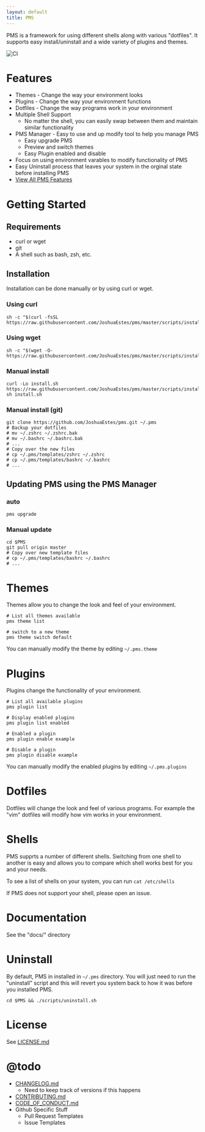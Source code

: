 ```yaml
---
layout: default
title: PMS
---
```


PMS is a framework for using different shells along with various "dotfiles".
It supports easy install/uninstall and a wide variety of plugins and themes.

![CI](https://github.com/JoshuaEstes/pms/workflows/CI/badge.svg?branch=master)

# Features
  * Themes - Change the way your environment looks
  * Plugins - Change the way your environment functions
  * Dotfiles - Change the way programs work in your environment
  * Multiple Shell Support
    * No matter the shell, you can easily swap between them and maintain similar functionality
  * PMS Manager - Easy to use and up modify tool to help you manage PMS
    * Easy upgrade PMS
    * Preview and switch themes
    * Easy Plugin enabled and disable
  * Focus on using environment varables to modify functionality of PMS
  * Easy Uninstall process that leaves your system in the orginal state before installing PMS
  * [View All PMS Features](./features.html)

# Getting Started
## Requirements
  * curl or wget
  * git
  * A shell such as bash, zsh, etc.

## Installation
Installation can be done manually or by using curl or wget.

### Using curl
```
sh -c "$(curl -fsSL https://raw.githubusercontent.com/JoshuaEstes/pms/master/scripts/install.sh)"
```

### Using wget
```
sh -c "$(wget -O- https://raw.githubusercontent.com/JoshuaEstes/pms/master/scripts/install.sh)"
```

### Manual install
```
curl -Lo install.sh https://raw.githubusercontent.com/JoshuaEstes/pms/master/scripts/install.sh
sh install.sh
```

### Manual install (git)
```
git clone https://github.com/JoshuaEstes/pms.git ~/.pms
# Backup your dotfiles
# mv ~/.zshrc ~/.zshrc.bak
# mv ~/.bashrc ~/.bashrc.bak
# ...
# Copy over the new files
# cp ~/.pms/templates/zshrc ~/.zshrc
# cp ~/.pms/templates/bashrc ~/.bashrc
# ...
```

## Updating PMS using the PMS Manager
### auto
```
pms upgrade
```

### Manual update
```
cd $PMS
git pull origin master
# Copy over new template files
# cp ~/.pms/templates/bashrc ~/.bashrc
# ...
```

# Themes
Themes allow you to change the look and feel of your environment.

```
# List all themes available
pms theme list

# switch to a new theme
pms theme switch default
```

You can manually modify the theme by editing `~/.pms.theme`

# Plugins
Plugins change the functionality of your environment.

```
# List all available plugins
pms plugin list

# Display enabled plugins
pms plugin list enabled

# Enabled a plugin
pms plugin enable example

# Disable a plugin
pms plugin disable example
```

You can manually modify the enabled plugins by editing `~/.pms.plugins`

# Dotfiles
Dotfiles will change the look and feel of various programs. For example the
"vim" dotfiles will modify how vim works in your environment.

# Shells
PMS supprts a number of different shells. Switching from one shell to another
is easy and allows you to compare which shell works best for you and your needs.

To see a list of shells on your system, you can run `cat /etc/shells`

If PMS does not support your shell, please open an issue.

# Documentation
See the "docs/" directory

# Uninstall
By default, PMS in installed in `~/.pms` directory. You will just need to run
the "uninstall" script and this will revert you system back to how it was before
you installed PMS.

```
cd $PMS && ./scripts/uninstall.sh
```

# License
See [LICENSE.md](https://github.com/JoshuaEstes/pms/blob/master/LICENSE.md)

# @todo
  * [CHANGELOG.md](https://github.com/JoshuaEstes/pms/blob/master/CHANGELOG.md)
    * Need to keep track of versions if this happens
  * [CONTRIBUTING.md](https://github.com/JoshuaEstes/pms/blob/master/CONTRIBUTING.md)
  * [CODE_OF_CONDUCT.md](https://github.com/JoshuaEstes/pms/blob/master/CODE_OF_CONDUCT.md)
  * Github Specific Stuff
    * Pull Request Templates
    * Issue Templates
